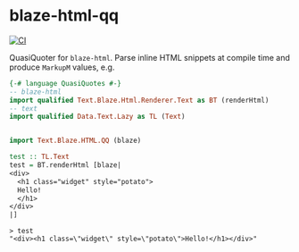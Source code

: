# blaze-html-qq

[![CI](https://github.com/ocramz/blaze-html-qq/actions/workflows/ci.yml/badge.svg)](https://github.com/ocramz/blaze-html-qq/actions/workflows/ci.yml)

QuasiQuoter for `blaze-html`. Parse inline HTML snippets at compile time and produce `MarkupM` values, e.g. 

```haskell
{-# language QuasiQuotes #-}
-- blaze-html
import qualified Text.Blaze.Html.Renderer.Text as BT (renderHtml)
-- text
import qualified Data.Text.Lazy as TL (Text)


import Text.Blaze.HTML.QQ (blaze)

test :: TL.Text
test = BT.renderHtml [blaze|
<div>
  <h1 class="widget" style="potato">
  Hello!
  </h1>
</div>
|]
```

```
> test
"<div><h1 class=\"widget\" style=\"potato\">Hello!</h1></div>"
```
